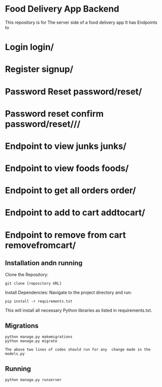 # Food Delivery App Backend

This repository is for The server side of a food delivery app
It has Endpoints to
# Login   login/
# Register signup/
# Password Reset password/reset/
# Password reset confirm password/reset/<uidb64>/<token>/
# Endpoint to view junks junks/
# Endpoint to view foods foods/
# Endpoint to get all orders order/
# Endpoint to add to cart addtocart/
# Endpoint to remove from cart removefromcart/


## Installation andn running

Clone the Repository:
```
git clone [repository URL]
```
Install Dependencies:
Navigate to the project directory and run:
```
pip install -r requirements.txt
```
This will install all necessary Python libraries as listed in requirements.txt.


## Migrations
```
python manage.py makemigrations
python manage.py migrate

The above two lines of codes should run for any  change made in the models.py
```


## Running
```
python manage.py runserver
```